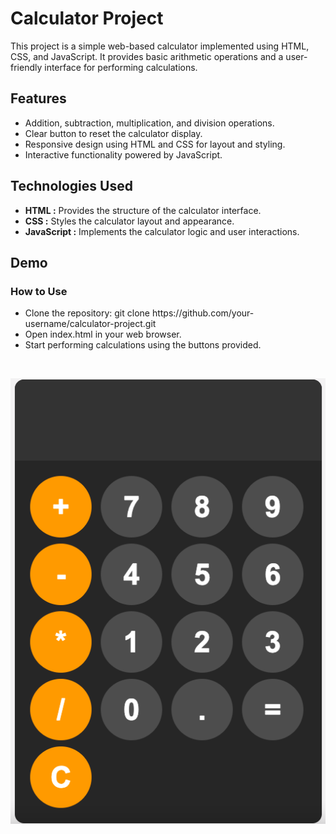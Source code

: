 <h1>Calculator Project</h1>
This project is a simple web-based calculator implemented using HTML, CSS, and JavaScript. 
It provides basic arithmetic operations and a user-friendly interface for performing calculations.

<h2>Features</h2>
<ul>
  <li>Addition, subtraction, multiplication, and division operations.</li>
  <li>Clear button to reset the calculator display.</li>
  <li>Responsive design using HTML and CSS for layout and styling.</li>
  <li>Interactive functionality powered by JavaScript.</li>
</ul>

<h2>Technologies Used</h2>
<ul>
  <li><strong>HTML :</strong> Provides the structure of the calculator interface.</li>
  <li><strong>CSS :</strong> Styles the calculator layout and appearance.</li>
  <li><strong>JavaScript :</strong> Implements the calculator logic and user interactions.</li>
</ul>

<h2>Demo</h2>

<h3>How to Use</h3>
<ul>
  <li>Clone the repository: git clone https://github.com/your-username/calculator-project.git</li>
  <li>Open index.html in your web browser.</li>
  <li>Start performing calculations using the buttons provided.</li>
</ul>
<br>

![Calculator Demo](images/demo.png)

